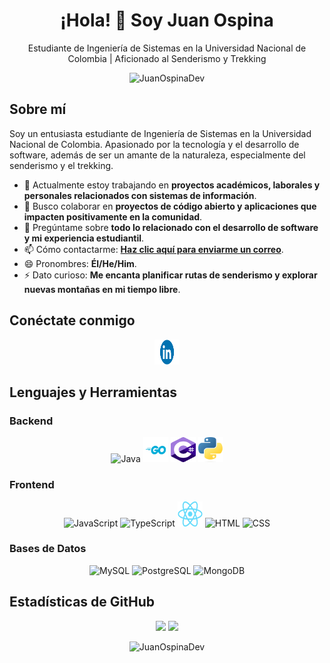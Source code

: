 <h1 align="center">¡Hola! 👋 Soy Juan Ospina</h1>
<p align="center">Estudiante de Ingeniería de Sistemas en la Universidad Nacional de Colombia | Aficionado al Senderismo y Trekking</p>

<p align="center">
  <img src="https://komarev.com/ghpvc/?username=JuanOspinaDev&label=Vistas%20del%20perfil&color=blue&style=flat-square" alt="JuanOspinaDev" />
</p>

## Sobre mí
Soy un entusiasta estudiante de Ingeniería de Sistemas en la Universidad Nacional de Colombia. Apasionado por la tecnología y el desarrollo de software, además de ser un amante de la naturaleza, especialmente del senderismo y el trekking.

- 🔭 Actualmente estoy trabajando en **proyectos académicos, laborales y personales relacionados con sistemas de información**.
- 👯 Busco colaborar en **proyectos de código abierto y aplicaciones que impacten positivamente en la comunidad**.
- 💬 Pregúntame sobre **todo lo relacionado con el desarrollo de software y mi experiencia estudiantil**.
- 📫 Cómo contactarme: **[Haz clic aquí para enviarme un correo](mailto:juanospinadev@example.com)**.
- 😄 Pronombres: **Él/He/Him**.
- ⚡ Dato curioso: **Me encanta planificar rutas de senderismo y explorar nuevas montañas en mi tiempo libre**.

## Conéctate conmigo
<p align="center">
  <a href="https://www.linkedin.com/in/juanospinaos/"><img src="LinkedIn.png" alt="LinkedIn" width="40" height="40"/></a>
</p>

## Lenguajes y Herramientas
### Backend
<p align="center">
  <!-- Agrega los íconos de tus habilidades aquí, asegúrate de subir los íconos a tu repositorio o usar enlaces directos -->
  <img src="java-icon.png" alt="Java" width="40" height="40"/>
  <img src="Go.png" alt="Go" width="40" height="40"/>
  <img src="c-sharp.png" alt="C#" width="40" height="40"/>
  <img src="python.png" alt="Python" width="40" height="40"/>
</p>

### Frontend
<p align="center">
  <img src="javascript-icon.svg" alt="JavaScript" width="40" height="40"/>
  <img src="typescript-icon.svg" alt="TypeScript" width="40" height="40"/>
  <img src="react.png" alt="React" width="40" height="40"/>
  <img src="html-icon.svg" alt="HTML" width="40" height="40"/>
  <img src="css-icon.svg" alt="CSS" width="40" height="40"/>
</p>

### Bases de Datos
<p align="center">
  <img src="mysql-icon.svg" alt="MySQL" width="40" height="40"/>
  <img src="postgresql-icon.svg" alt="PostgreSQL" width="40" height="40"/>
  <img src="mongodb-icon.svg" alt="MongoDB" width="40" height="40"/>
</p>

## Estadísticas de GitHub
<p align="center">
  <img width="48%" src="https://github-readme-stats.vercel.app/api?username=JuanOspinaDev&show_icons=true&theme=light" />
  <img width="48%" src="https://github-readme-stats.vercel.app/api/top-langs/?username=JuanOspinaDev&layout=compact&theme=light" />
</p>

<p align="center">
  <img src="https://github-readme-streak-stats.herokuapp.com/?user=JuanOspinaDev&theme=light" alt="JuanOspinaDev" />
</p>
